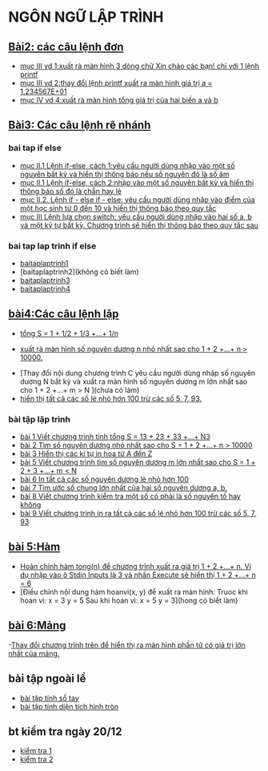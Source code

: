 # NGÔN NGỮ LẬP TRÌNH
## [Bài2: các câu lệnh đơn](https://hoctructuyencntt.github.io/NNLT/Bai02.html)
- [mục III vd 1:xuất rà màn hình 3 dòng chữ Xin chào các bạn! chỉ với 1 lệnh printf](https://www.jdoodle.com/a/5u7l)
- [mục III vd 2:thay đổi lệnh printf xuất ra màn hình giá trị a = 1.234567E+01](https://www.jdoodle.com/a/5u7p)
- [mục IV  vd 4:xuất rà màn hình tổng giá trị của hai biến a và b](https://www.jdoodle.com/a/5HEt)

## [Bài3: Các câu lệnh rẽ nhánh](https://hoctructuyencntt.github.io/NNLT/Bai03.html)
### bai tap if else
- [mục II.1 Lệnh if-else, cách 1:yêu cầu người dùng nhập vào một số nguyên bất kỳ và hiển thị thông báo nếu số nguyên đó là số âm](https://www.jdoodle.com/a/5HEz)
- [mục II.1 Lệnh if-else, cách 2:nhập vào một số nguyên bất kỳ và hiển thị thông báo số đó là chẵn hay lẻ](https://www.jdoodle.com/a/5HEE)
- [mục II.2. Lệnh if - else if - else: yêu cầu người dùng nhập vào điểm của một học sinh từ 0 đến 10 và hiển thị thông báo theo quy tắc](https://www.jdoodle.com/a/5HHd)
- [mục III Lệnh lựa chọn switch: yêu cầu người dùng nhập vào hai số a, b và một ký tự bất kỳ. Chương trình sẽ hiển thị thông báo theo quy tắc sau](https://www.jdoodle.com/a/5HHF)

### bai tap lap trinh if else
- [baitaplaptrinh1](https://www.jdoodle.com/a/5B2h)
- [baitaplaptrinh2](không có biết làm)
- [baitaplaptrinh3](https://www.jdoodle.com/a/5B2q)
- [baitaplaptrinh4](https://www.jdoodle.com/a/5D9a)

## [bài4:Các câu lệnh lặp](https://hoctructuyencntt.github.io/NNLT/Bai04.html)
- [tổng S = 1 + 1/2 + 1/3 +...+ 1/n ](https://www.jdoodle.com/a/5HW2)
+ [xuất rà màn hình số nguyên dương n nhỏ nhất sao cho 1 + 2 +...+ n > 10000.](https://www.jdoodle.com/a/5GGv)
- [Thay đổi nội dung chương trình C yêu cầu người dùng nhập số nguyên dương N bất kỳ và xuất ra màn hình số nguyên dương m lớn nhất sao cho 1 + 2 +...+ m > N ](chưa có làm)
- [hiển thị tất cả các số lẻ nhỏ hơn 100 trừ các số 5, 7, 93. ](https://www.jdoodle.com/a/5HX5)

### bài tập lập trình
- [ bài 1 Viết chương trình tính tổng S = 13 + 23 + 33 +...+ N3](https://www.jdoodle.com/a/5GGf)
- [ bài 2 Tìm số nguyên dương nhỏ nhất sao cho S = 1 + 2 +...+ n > 10000](https://www.jdoodle.com/a/5G2q)
- [ bài 3 Hiển thị các kí tự in hoa từ A đến Z](https://www.jdoodle.com/a/5FTX)
- [ bài 5 Viết chương trình tìm số nguyên dương m lớn nhất sao cho S = 1 + 2 + 3 +…+ m < N](https://www.jdoodle.com/a/5GGj)
- [ bài 6 In tất cả các số nguyên dương lẻ nhỏ hơn 100](https://www.jdoodle.com/a/5GGk)
- [ bài 7 Tìm ước số chung lớn nhất của hai số nguyên dương a, b.](https://www.jdoodle.com/a/5GGn)
- [ bài 8 Viết chương trình kiểm tra một số có phải là số nguyên tố hay không](https://www.jdoodle.com/a/5GGp)
- [ bài 9 Viết chương trình in ra tất cả các số lẻ nhỏ hơn 100 trừ các số 5, 7, 93 ](https://www.jdoodle.com/a/5GGq)

## [bài 5:Hàm](https://hoctructuyencntt.github.io/NNLT/Bai05.html)
- [Hoàn chỉnh hàm tong(n) để chương trình xuất ra giá trị 1 + 2 +...+ n. Ví dụ nhập vào ô Stdin Inputs là 3 và nhấn Execute sẽ hiển thị 1 + 2 +...+ n = 6](https://www.jdoodle.com/a/5I3m)
- [Điều chỉnh nội dung hàm hoanvi(x, y) để xuất ra màn hình:
Truoc khi hoan vi: x = 3 y = 5
Sau khi hoan vi: x = 5 y = 3](hong có biết làm)

## [bài 6:Mảng](https://hoctructuyencntt.github.io/NNLT/Bai06.html)
-[Thay đổi chương trình trên để hiển thị ra màn hình phần tử có giá trị lớn nhất của mảng.](https://www.jdoodle.com/a/5I3j)






## bài tập ngoài lề
- [bài tập tính sổ tay](https://www.jdoodle.com/a/5xtO)
- [bài tập tính diện tích hình tròn](https://www.jdoodle.com/a/5wrO)

## bt kiểm tra ngày 20/12
- [kiểm tra 1](https://www.jdoodle.com/a/5F2z)
- [kiểm tra 2](https://www.jdoodle.com/a/5FTS)

